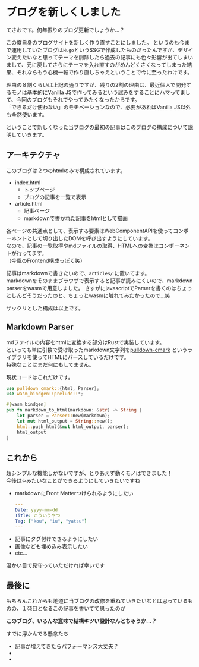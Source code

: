 # ブログを新しくしました

てさおです。何年振りのブログ更新でしょうか...？

この度自身のブログサイトを新しく作り直すことにしました。
というのも今まで運用していたブログは`Hugo`というSSGで作成したものだったんですが、デザイン変えたいなと思ってテーマを削除したら過去の記事にも色々影響が出てしまいまして、元に戻してさらにテーマを入れ直すのがめんどくさくなってしまった結果、それならもう心機一転で作り直しちゃえということで今に至ったわけです。

理由の８割くらいは上記の通りですが、残りの2割の理由は、最近個人で開発するモノは基本的にVanilla JSで作ってみるという試みをすることにハマってまして、今回のブログもそれでやってみたくなったからです。  
「できるだけ使わない」のモチベーションなので、必要があればVanilla JS以外も全然使います。

ということで新しくなった当ブログの最初の記事はこのブログの構成について説明していきます。

## アーキテクチャ

このブログは２つのhtmlのみで構成されています。

- index.html
  - トップページ
  - ブログの記事を一覧で表示
- article.html
  - 記事ページ
  - markdownで書かれた記事をhtmlとして描画

各ページの共通点として、表示する要素はWebComponentAPIを使ってコンポーネントとして切り出したDOMを呼び出すようにしています。  
なので、記事の一覧取得やmdファイルの取得、HTMLへの変換はコンポーネントが行ってます。  
（今風のFrontend構成っぽく笑）

記事はmarkdownで書きたいので、`articles/` に置いてます。  
markdownをそのままブラウザで表示すると記事が読みにくいので、markdown parserをwasmで用意しました。
さすがにjavascriptでParserを書くのはちょっとしんどそうだったのと、ちょっとwasmに触れてみたかったので...笑

ザックリとした構成は以上です。

## Markdown Parser

mdファイルの内容をhtmlに変換する部分はRustで実装しています。  
といっても単に引数で受け取ったmarkdown文字列を[pulldown-cmark](https://github.com/pulldown-cmark/pulldown-cmark) というライブラリを使ってHTMLにパースしているだけです。  
特殊なことはまだ何にもしてません。

現状コードはこれだけです。

```rust
use pulldown_cmark::{html, Parser};
use wasm_bindgen::prelude::*;

#[wasm_bindgen]
pub fn markdown_to_html(markdown: &str) -> String {
    let parser = Parser::new(markdown);
    let mut html_output = String::new();
    html::push_html(&mut html_output, parser);
    html_output
}
```

## これから

超シンプルな機能しかないですが、とりあえず動くモノはできました！  
今後は↓みたいなことができるようにしていきたいですね
- markdownにFront Matterつけられるようにしたい
  ```yaml
  ---
  Date: yyyy-mm-dd
  Title: こういうやつ
  Tag: ["kou", "iu", "yatsu"]
  ---
  ```
- 記事にタグ付けできるようにしたい
- 画像なども埋め込み表示したい
- etc...

温かい目で見守っていただければ幸いです

## 最後に

もちろんこれからも地道に当ブログの改修を重ねていきたいなとは思っているものの、１発目となるこの記事を書いてて思ったのが

**このブログ、いろんな意味で結構キツい設計なんとちゃうか...？**

すでに浮かんでる懸念たち
- 記事が増えてきたらパフォーマンス大丈夫？
- 
- 
